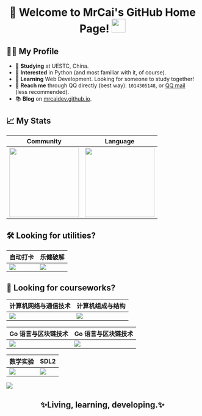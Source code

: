 <h1 align="center">
  🎉 Welcome to MrCai's GitHub Home Page!
  <img src="https://media.giphy.com/media/hvRJCLFzcasrR4ia7z/giphy.gif" width="36">
</h1>

## 👨‍💻 My Profile

- 🏫 **Studying** at UESTC, China.
- 💓 **Interested** in Python (and most familiar with it, of course).
- 📖 **Learning** Web Development. Looking for someone to study together!
- 💬 **Reach me** through QQ directly (best way): `1014305148`, or <a href="mailto:mrcaidev@qq.com">QQ mail</a> (less recommended).
- 📚 **Blog** on [mrcaidev.github.io](https://mrcaidev.github.io).

## 📈 My Stats

|Community|Language|
|---|---|
|<img src="https://github-readme-stats.vercel.app/api?username=mrcaidev&theme=github_dark&show_icons=true&count_private=true" style="height:182px;cursor:default" />|<img src="https://github-readme-stats.vercel.app/api/top-langs/?username=mrcaidev&layout=compact&hide=html&theme=github_dark&langs_count=8" style="height:182px;cursor:default" />|

## 🛠️ Looking for utilities?

|自动打卡|乐健破解|
|---|---|
|<a href="https://github.com/mrcaidev/uestc-temperature"><img align="center" src="https://github-readme-stats.vercel.app/api/pin/?username=mrcaidev&repo=uestc-temperature&theme=github_dark" /></a>|<a href="https://github.com/mrcaidev/legym"><img align="center" src="https://github-readme-stats.vercel.app/api/pin/?username=mrcaidev&repo=legym&theme=github_dark" /></a>|

## 🏫 Looking for courseworks?

|计算机网络与通信技术|计算机组成与结构|
|---|---|
|<a href="https://github.com/mrcaidev/cnt"><img align="center" src="https://github-readme-stats.vercel.app/api/pin/?username=mrcaidev&repo=cnt&theme=github_dark" /></a>|<a href="https://github.com/mrcaidev/cpu"><img align="center" src="https://github-readme-stats.vercel.app/api/pin/?username=mrcaidev&repo=cpu&theme=github_dark" /></a>|

|Go 语言与区块链技术|Go 语言与区块链技术|
|---|---|
|<a href="https://github.com/mrcaidev/calculator"><img align="center" src="https://github-readme-stats.vercel.app/api/pin/?username=mrcaidev&repo=calculator&theme=github_dark" /></a>|<a href="https://github.com/mrcaidev/blockchain"><img align="center" src="https://github-readme-stats.vercel.app/api/pin/?username=mrcaidev&repo=blockchain&theme=github_dark" /></a>|

|数学实验|SDL2|
|---|---|
|<a href="https://github.com/mrcaidev/matlab-experiment"><img align="center" src="https://github-readme-stats.vercel.app/api/pin/?username=mrcaidev&repo=matlab-experiment&theme=github_dark" /></a>|<a href="https://github.com/mrcaidev/SDL2-wheel"><img align="center" src="https://github-readme-stats.vercel.app/api/pin/?username=mrcaidev&repo=SDL2-wheel&theme=github_dark" /></a>|

<img src="https://activity-graph.herokuapp.com/graph?username=mrcaidev&theme=react-dark&hide_border=true&line=58A5FE&color=C9D1D9"/>

<h2 align="center">✨Living, learning, developing.✨</h2>
